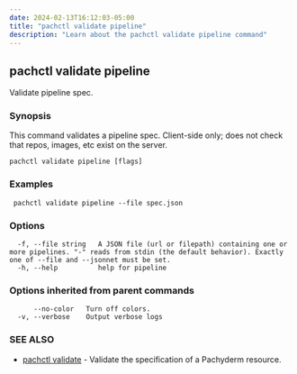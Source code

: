 ```yaml
---
date: 2024-02-13T16:12:03-05:00
title: "pachctl validate pipeline"
description: "Learn about the pachctl validate pipeline command"
---
```


## pachctl validate pipeline

Validate pipeline spec.

### Synopsis

This command validates a pipeline spec.  Client-side only; does not check that repos, images, etc exist on the server.

```
pachctl validate pipeline [flags]
```

### Examples

```
 pachctl validate pipeline --file spec.json
```

### Options

```
  -f, --file string   A JSON file (url or filepath) containing one or more pipelines. "-" reads from stdin (the default behavior). Exactly one of --file and --jsonnet must be set.
  -h, --help          help for pipeline
```

### Options inherited from parent commands

```
      --no-color   Turn off colors.
  -v, --verbose    Output verbose logs
```

### SEE ALSO

* [pachctl validate](../pachctl_validate)	 - Validate the specification of a Pachyderm resource.

